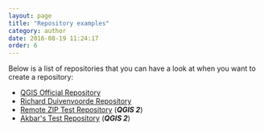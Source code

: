 ```yaml
---
layout: page
title: "Repository examples"
category: author
date: 2016-08-19 11:24:17
order: 6
---
```


Below is a list of repositories that you can have a look at
when you want to create a repository:

- [QGIS Official Repository](https://github.com/qgis/QGIS-Resources)
- [Richard Duivenvoorde Repository](https://github.com/rduivenvoorde/qgis-styles)
- [Remote ZIP Test Repository](https://github.com/akbargumbira/zip_data_example) (**_QGIS 2_**)
- [Akbar's Test Repository](https://github.com/akbargumbira/qgis_resources_data) (**_QGIS 2_**)
